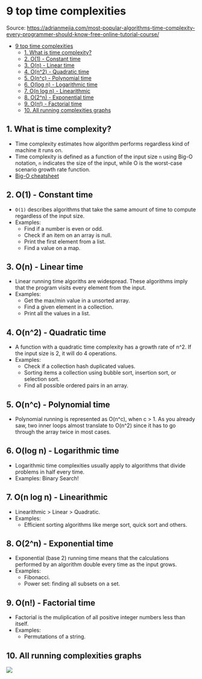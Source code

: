 # 9 top time complexities

Source: https://adrianmejia.com/most-popular-algorithms-time-complexity-every-programmer-should-know-free-online-tutorial-course/

- [9 top time complexities](#9-top-time-complexities)
  - [1. What is time complexity?](#1-what-is-time-complexity)
  - [2. O(1) - Constant time](#2-o1---constant-time)
  - [3. O(n) - Linear time](#3-on---linear-time)
  - [4. O(n^2) - Quadratic time](#4-on2---quadratic-time)
  - [5. O(n^c) - Polynomial time](#5-onc---polynomial-time)
  - [6. O(log n) - Logarithmic time](#6-olog-n---logarithmic-time)
  - [7. O(n log n) - Linearithmic](#7-on-log-n---linearithmic)
  - [8. O(2^n) - Exponential time](#8-o2n---exponential-time)
  - [9. O(n!) - Factorial time](#9-on---factorial-time)
  - [10. All running complexities graphs](#10-all-running-complexities-graphs)

## 1. What is time complexity?

- Time complexity estimates how algorithm performs regardless kind of machine it runs on.
- Time complexity is defined as a function of the input size `n` using Big-O notation, `n` indicates the size of the input, while O is the worst-case scenario growth rate function.
- [Big-O cheatsheet](https://www.bigocheatsheet.com)

## 2. O(1) - Constant time

- `O(1)` describes algorithms that take the same amount of time to compute regardless of the input size.
- Examples:
  - Find if a number is even or odd.
  - Check if an item on an array is null.
  - Print the first element from a list.
  - Find a value on a map.

## 3. O(n) - Linear time

- Linear running time algoriths are widespread. These algorithms imply that the program visits every element from the input.
- Examples:
  - Get the max/min value in a unsorted array.
  - Find a given element in a collection.
  - Print all the values in a list.

## 4. O(n^2) - Quadratic time

- A function with a quadratic time complexity has a growth rate of n^2. If the input size is 2, it will do 4 operations.
- Examples:
  - Check if a collection hash duplicated values.
  - Sorting items a collection using bubble sort, insertion sort, or selection sort.
  - Find all possible ordered pairs in an array.

## 5. O(n^c) - Polynomial time

- Polynomial running is represented as O(n^c), when c > 1. As you already saw, two inner loops almost translate to O(n^2) since it has to go through the array twice in most cases.

## 6. O(log n) - Logarithmic time

- Logarithmic time complexities usually apply to algorithms that divide problems in half every time.
- Examples: Binary Search!

## 7. O(n log n) - Linearithmic

- Linearithmic > Linear > Quadratic.
- Examples:
  - Efficient sorting algorithms like merge sort, quick sort and others.

## 8. O(2^n) - Exponential time

- Exponential (base 2) running time means that the calculations performed by an algorithm double every time as the input grows.
- Examples:
  - Fibonacci.
  - Power set: finding all subsets on a set.

## 9. O(n!) - Factorial time

- Factorial is the muliplication of all positive integer numbers less than itself.
- Examples:
  - Permutations of a string.

## 10. All running complexities graphs

![](https://adrianmejia.com/images/big-o-running-time-complexity.png)
